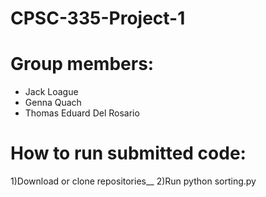 # CPSC-335-Project-1
# Group members: 
* Jack Loague 
* Genna Quach
* Thomas Eduard Del Rosario

# How to run submitted code: 
  1)Download or clone repositories__
  2)Run python sorting.py
